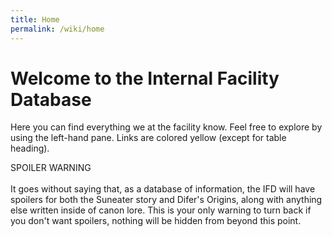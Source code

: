 ```yaml
---
title: Home
permalink: /wiki/home
---
```

# Welcome to the Internal Facility Database
Here you can find everything we at the facility know. Feel free to explore by using the left-hand pane. Links are colored <span class='yellowtext'>yellow</span> (except for table heading).

<p class="admonition admonition-warning"><span class="admonition-title admonition-title-warning">SPOILER WARNING</span> <br><br>
	It goes without saying that, as a database of information, the IFD will have spoilers for both the Suneater story and Difer's Origins, along with anything else written inside of canon lore. This is your only warning to turn back if you don't want spoilers, nothing will be hidden from beyond this point.</p>